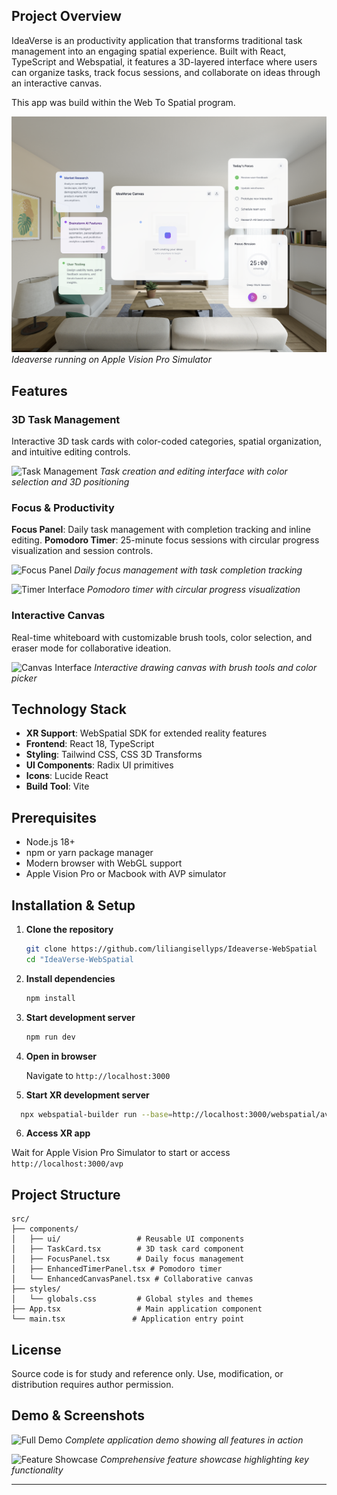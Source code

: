 ## Project Overview

IdeaVerse is an productivity application that transforms traditional task management into an engaging spatial experience. Built with React, TypeScript and Webspatial, it features a 3D-layered interface where users can organize tasks, track focus sessions, and collaborate on ideas through an interactive canvas.

This app was build within the Web To Spatial program.


![Ideaverse](./public/SimulatorAVP.png)
*Ideaverse running on Apple Vision Pro Simulator*

## Features

### 3D Task Management
Interactive 3D task cards with color-coded categories, spatial organization, and intuitive editing controls.

![Task Management](docs/images/task-management.png)
*Task creation and editing interface with color selection and 3D positioning*

### Focus & Productivity
**Focus Panel**: Daily task management with completion tracking and inline editing.
**Pomodoro Timer**: 25-minute focus sessions with circular progress visualization and session controls.

![Focus Panel](docs/images/focus-panel.png)
*Daily focus management with task completion tracking*

![Timer Interface](docs/images/timer-interface.png)
*Pomodoro timer with circular progress visualization*

### Interactive Canvas
Real-time whiteboard with customizable brush tools, color selection, and eraser mode for collaborative ideation.

![Canvas Interface](docs/images/canvas-interface.png)
*Interactive drawing canvas with brush tools and color picker*


## Technology Stack

- **XR Support**: WebSpatial SDK for extended reality features
- **Frontend**: React 18, TypeScript
- **Styling**: Tailwind CSS, CSS 3D Transforms
- **UI Components**: Radix UI primitives
- **Icons**: Lucide React
- **Build Tool**: Vite


## Prerequisites

- Node.js 18+ 
- npm or yarn package manager
- Modern browser with WebGL support
- Apple Vision Pro or Macbook with AVP simulator

## Installation & Setup

1. **Clone the repository**
   ```bash
   git clone https://github.com/liliangisellyps/Ideaverse-WebSpatial
   cd "IdeaVerse-WebSpatial
   ```

2. **Install dependencies**
   ```bash
   npm install
   ```

3. **Start development server**
   ```bash
   npm run dev
   ```

4. **Open in browser**

   Navigate to `http://localhost:3000`

5. **Start XR development server**
  ```bash
    npx webspatial-builder run --base=http://localhost:3000/webspatial/avp/
  ```

6. **Access XR app**

Wait for Apple Vision Pro Simulator to start or access `http://localhost:3000/avp`


## Project Structure

```
src/
├── components/
│   ├── ui/                 # Reusable UI components
│   ├── TaskCard.tsx        # 3D task card component
│   ├── FocusPanel.tsx      # Daily focus management
│   ├── EnhancedTimerPanel.tsx # Pomodoro timer
│   └── EnhancedCanvasPanel.tsx # Collaborative canvas
├── styles/
│   └── globals.css         # Global styles and themes
├── App.tsx                 # Main application component
└── main.tsx               # Application entry point
```



## License

Source code is for study and reference only. Use, modification, or distribution requires author permission.


## Demo & Screenshots

![Full Demo](docs/images/full-demo.gif)
*Complete application demo showing all features in action*

![Feature Showcase](docs/images/feature-showcase.png)
*Comprehensive feature showcase highlighting key functionality*

---